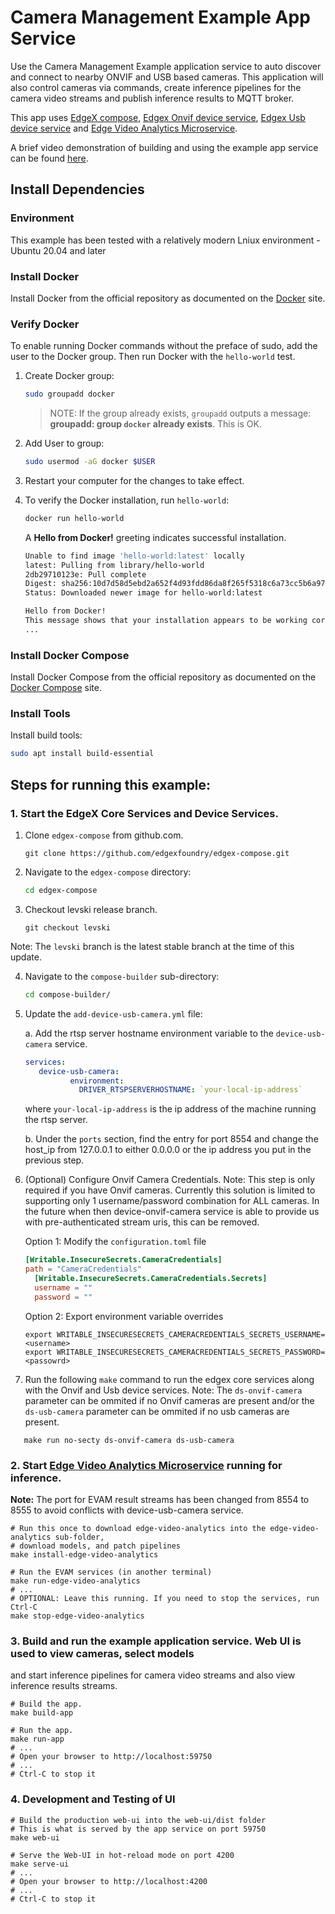 # Camera Management Example App Service
Use the Camera Management Example application service to auto discover and connect to nearby ONVIF and USB based cameras. This application will also control cameras via commands, create inference pipelines for the camera video streams and publish inference results to MQTT broker.

This app uses [EdgeX compose][edgex-compose], [Edgex Onvif device service][device-onvif-camera], [Edgex Usb device service][device-usb-camera] and [Edge Video Analytics Microservice][evam].

A brief video demonstration of building and using the example app service can be found [here](https://www.youtube.com/watch?v=vZqd3j2Zn2Y).

## Install Dependencies

### Environment
This example has been tested with a relatively modern Lniux environment - Ubuntu 20.04 and later

### Install Docker
Install Docker from the official repository as documented on the [Docker](https://docs.docker.com/engine/install/ubuntu/) site.

### Verify Docker
To enable running Docker commands without the preface of sudo, add the user to the Docker group. Then run Docker with the `hello-world` test.

1. Create Docker group:
   ```bash
   sudo groupadd docker
   ```
   >NOTE: If the group already exists, `groupadd` outputs a message: **groupadd: group `docker` already exists**. This is OK.

2. Add User to group:
   ```bash
   sudo usermod -aG docker $USER
   ```

3. Restart your computer for the changes to take effect.

4. To verify the Docker installation, run `hello-world`:

   ```bash
   docker run hello-world
   ```
   A **Hello from Docker!** greeting indicates successful installation.

   ```bash
   Unable to find image 'hello-world:latest' locally
   latest: Pulling from library/hello-world
   2db29710123e: Pull complete 
   Digest: sha256:10d7d58d5ebd2a652f4d93fdd86da8f265f5318c6a73cc5b6a9798ff6d2b2e67
   Status: Downloaded newer image for hello-world:latest

   Hello from Docker!
   This message shows that your installation appears to be working correctly.
   ...
   ```

### Install Docker Compose
Install Docker Compose from the official repository as documented on the [Docker Compose](https://docs.docker.com/compose/install/linux/#install-using-the-repository) site.

### Install Tools
Install build tools:

```bash
sudo apt install build-essential
```

## Steps for running this example:

### 1. Start the EdgeX Core Services and Device Services.

1. Clone `edgex-compose` from github.com.
   ```shell 
   git clone https://github.com/edgexfoundry/edgex-compose.git
   ```  

2. Navigate to the `edgex-compose` directory:

   ```bash
   cd edgex-compose
   ```

3. Checkout levski release branch.
   ```shell
   git checkout levski
   ```

Note: The `levski` branch is the latest stable branch at the time of this update. 

4. Navigate to the `compose-builder` sub-directory:

   ```bash
   cd compose-builder/
   ```

5. Update the `add-device-usb-camera.yml` file:

   a. Add the rtsp server hostname environment variable to the `device-usb-camera` service.
   ```yml
   services:
      device-usb-camera:
             environment:
               DRIVER_RTSPSERVERHOSTNAME: `your-local-ip-address`
   ```
      where `your-local-ip-address` is the ip address of the machine running the rtsp server.

   b. Under the `ports` section, find the entry for port 8554 and change the host_ip from 127.0.0.1 to either 0.0.0.0 or the ip address you put in the previous step.
6. (Optional) Configure Onvif Camera Credentials. Note: This step is only required if you have Onvif cameras. Currently this solution is limited to supporting only 1 username/password combination for ALL cameras. In the future when then device-onvif-camera service is able to provide us with pre-authenticated stream uris, this can be removed.

   Option 1: Modify the `configuration.toml` file  
   

   ```toml
   [Writable.InsecureSecrets.CameraCredentials]
   path = "CameraCredentials"
     [Writable.InsecureSecrets.CameraCredentials.Secrets]
     username = ""
     password = ""
   ```
   
   Option 2: Export environment variable overrides
   ```shell
   export WRITABLE_INSECURESECRETS_CAMERACREDENTIALS_SECRETS_USERNAME=<username>
   export WRITABLE_INSECURESECRETS_CAMERACREDENTIALS_SECRETS_PASSWORD=<passowrd>
   ```  

7. Run the following `make` command to run the edgex core services along with the Onvif and Usb device services. Note: The `ds-onvif-camera` parameter can be ommited if no Onvif cameras are present and/or the `ds-usb-camera` parameter can be ommited if no usb cameras are present.
```shell
   make run no-secty ds-onvif-camera ds-usb-camera 
```   


### 2. Start [Edge Video Analytics Microservice][evam] running for inference.

**Note:** The port for EVAM result streams has been changed from 8554 to 8555 to avoid conflicts with device-usb-camera service.

```shell
# Run this once to download edge-video-analytics into the edge-video-analytics sub-folder, 
# download models, and patch pipelines
make install-edge-video-analytics

# Run the EVAM services (in another terminal)
make run-edge-video-analytics
# ...
# OPTIONAL: Leave this running. If you need to stop the services, run Ctrl-C
make stop-edge-video-analytics
```

### 3. Build and run the example application service. Web UI is used to view cameras, select models 
   and start inference pipelines for camera video streams and also view inference results streams.
```shell
# Build the app. 
make build-app

# Run the app.
make run-app
# ...
# Open your browser to http://localhost:59750
# ...
# Ctrl-C to stop it
```

### 4. Development and Testing of UI
```shell
# Build the production web-ui into the web-ui/dist folder
# This is what is served by the app service on port 59750
make web-ui

# Serve the Web-UI in hot-reload mode on port 4200
make serve-ui
# ...
# Open your browser to http://localhost:4200
# ...
# Ctrl-C to stop it
```

[edgex-compose]: https://github.com/edgexfoundry/edgex-compose
[device-onvif-camera]: https://github.com/edgexfoundry/device-onvif-camera
[device-usb-camera]: https://github.com/edgexfoundry/device-usb-camera
[evam]: https://www.intel.com/content/www/us/en/developer/articles/technical/video-analytics-service.html
